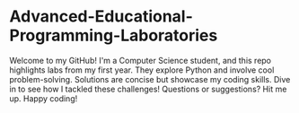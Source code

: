 # Advanced-Educational-Programming-Laboratories
Welcome to my GitHub!  I'm a Computer Science student, and this repo highlights labs from my first year. They explore Python and involve cool problem-solving. Solutions are concise but showcase my coding skills. Dive in to see how I tackled these challenges!   Questions or suggestions? Hit me up. Happy coding!
